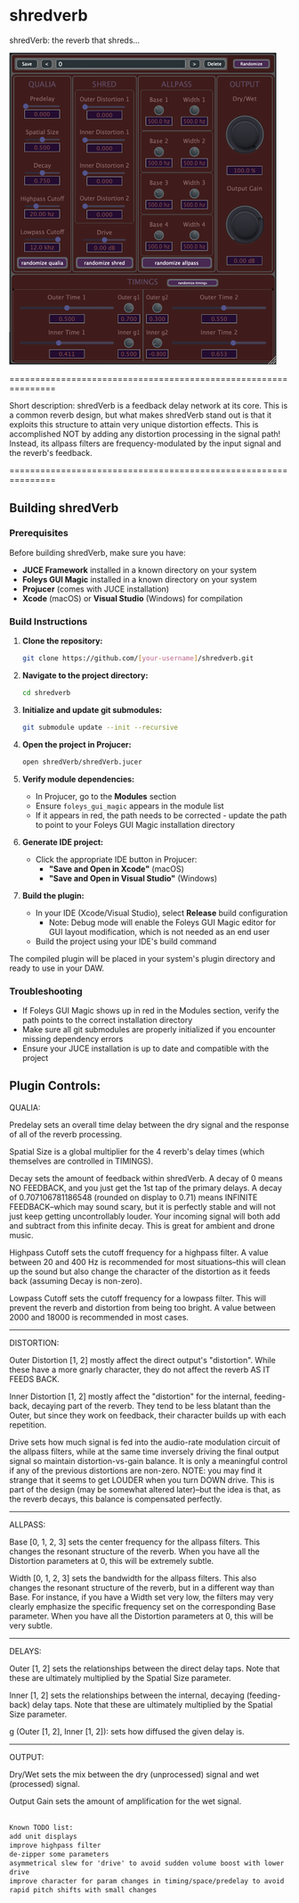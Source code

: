 # shredverb

shredVerb: the reverb that shreds...

<img src="images/shredverb.png" alt="shredVerb Plugin" width="480">

===============================================================

Short description:
shredVerb is a feedback delay network at its core. This is a common reverb design, but what makes shredVerb stand out is that it exploits this structure to attain very unique distortion effects. This is accomplished NOT by adding any distortion processing in the signal path! Instead, its allpass filters are frequency-modulated by the input signal and the reverb's feedback.

===============================================================


## Building shredVerb

### Prerequisites
Before building shredVerb, make sure you have:
- **JUCE Framework** installed in a known directory on your system
- **Foleys GUI Magic** installed in a known directory on your system
- **Projucer** (comes with JUCE installation)
- **Xcode** (macOS) or **Visual Studio** (Windows) for compilation

### Build Instructions

1. **Clone the repository:**
   ```bash
   git clone https://github.com/[your-username]/shredverb.git
   ```

2. **Navigate to the project directory:**
   ```bash
   cd shredverb
   ```

3. **Initialize and update git submodules:**
   ```bash
   git submodule update --init --recursive
   ```

4. **Open the project in Projucer:**
   ```bash
   open shredVerb/shredVerb.jucer
   ```
5. **Verify module dependencies:**
   - In Projucer, go to the **Modules** section
   - Ensure `foleys_gui_magic` appears in the module list
   - If it appears in red, the path needs to be corrected - update the path to point to your Foleys GUI Magic installation directory

6. **Generate IDE project:**
   - Click the appropriate IDE button in Projucer:
     - **"Save and Open in Xcode"** (macOS)
     - **"Save and Open in Visual Studio"** (Windows)

7. **Build the plugin:**
   - In your IDE (Xcode/Visual Studio), select **Release** build configuration
     - Note: Debug mode will enable the Foleys GUI Magic editor for GUI layout modification, which is not needed as an end user
   - Build the project using your IDE's build command

The compiled plugin will be placed in your system's plugin directory and ready to use in your DAW.

### Troubleshooting
- If Foleys GUI Magic shows up in red in the Modules section, verify the path points to the correct installation directory
- Make sure all git submodules are properly initialized if you encounter missing dependency errors
- Ensure your JUCE installation is up to date and compatible with the project


Plugin Controls:
--------------------------------------------------------------------
QUALIA:

Predelay sets an overall time delay between the dry signal and the response of all of the reverb processing.

Spatial Size is a global multiplier for the 4 reverb's delay times (which themselves are controlled in TIMINGS). 

Decay sets the amount of feedback within shredVerb. A decay of 0 means NO FEEDBACK, and you just get the 1st tap of the primary delays. A decay of 0.707106781186548 (rounded on display to 0.71) means INFINITE FEEDBACK–which may sound scary, but it is perfectly stable and will not just keep getting uncontrollably louder. Your incoming signal will both add and subtract from this infinite decay. This is great for ambient and drone music.

Highpass Cutoff sets the cutoff frequency for a highpass filter. A value between 20 and 400 Hz is recommended for most situations–this will clean up the sound but also change the character of the distortion as it feeds back (assuming Decay is non-zero).

Lowpass Cutoff sets the cutoff frequency for a lowpass filter. This will prevent the reverb and distortion from being too bright. A value between 2000 and 18000 is recommended in most cases.

-------------------------------------------------------------------------------------------------
DISTORTION:

Outer Distortion [1, 2] mostly affect the direct output's "distortion". While these have a more gnarly character, they do not affect the reverb AS IT FEEDS BACK. 

Inner Distortion [1, 2] mostly affect the "distortion" for the internal, feeding-back, decaying part of the reverb. They tend to be less blatant than the Outer, but since they work on feedback, their character builds up with each repetition. 

Drive sets how much signal is fed into the audio-rate modulation circuit of the allpass filters, while at the same time inversely driving the final output signal so maintain distortion-vs-gain balance. It is only a meaningful control if any of the previous distortions are non-zero. NOTE: you may find it strange that it seems to get LOUDER when you turn DOWN drive. This is part of the design (may be somewhat altered later)–but the idea is that, as the reverb decays, this balance is compensated perfectly.

-------------------------------------------------------------------------------------------------
ALLPASS:

Base [0, 1, 2, 3] sets the center frequency for the allpass filters. This changes the resonant structure of the reverb. When you have all the Distortion parameters at 0, this will be extremely subtle. 

Width [0, 1, 2, 3] sets the bandwidth for the allpass filters. This also changes the resonant structure of the reverb, but in a different way than Base. For instance, if you have a Width set very low, the filters may very clearly emphasize the specific frequency set on the corresponding Base parameter. When you have all the Distortion parameters at 0, this will be very subtle. 

-------------------------------------------------------------------------------------------------
DELAYS:

Outer [1, 2] sets the relationships between the direct delay taps. Note that these are ultimately multiplied by the Spatial Size parameter. 

Inner [1, 2] sets the relationships between the internal, decaying (feeding-back) delay taps. Note that these are ultimately multiplied by the Spatial Size parameter. 

g (Outer [1, 2], Inner [1, 2]): sets how diffused the given delay is.

-------------------------------------------------------------------------------------------------
OUTPUT:

Dry/Wet sets the mix between the dry (unprocessed) signal and wet (processed) signal.

Output Gain sets the amount of amplification for the wet signal. 

~~~~~~~~~~~~~~~~~~~~~~~~~~~~~~~~~~~~~~~~~~~~~~~~~~~~~~~~~~~~~~~

Known TODO list:
add unit displays
improve highpass filter
de-zipper some parameters
asymmetrical slew for 'drive' to avoid sudden volume boost with lower drive
improve character for param changes in timing/space/predelay to avoid rapid pitch shifts with small changes 
